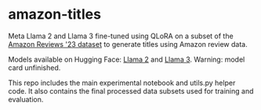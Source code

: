 # amazon-titles

Meta Llama 2 and Llama 3 fine-tuned using QLoRA on a subset of the [Amazon Reviews '23 dataset](https://amazon-reviews-2023.github.io/) to generate titles using Amazon review data.

Models available on Hugging Face: [Llama 2](https://huggingface.co/adrake17/Meta-Llama-2-7B-Chat-Amazon) and [Llama 3](https://huggingface.co/adrake17/Meta-Llama-3-8B-Instruct-Amazon). Warning: model card unfinished.

This repo includes the main experimental notebook and utils.py helper code. It also contains the final processed data subsets used for training and evaluation.
